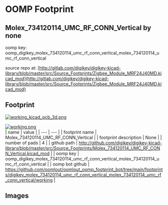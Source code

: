 # OOMP Footprint  
## Molex_734120114_UMC_RF_CONN_Vertical  by none  
  
oomp key: oomp_digikey_molex_734120114_umc_rf_conn_vertical_molex_734120114_umc_rf_conn_vertical  
  
source repo at: [http://gitlab.com/digikey/digikey-kicad-library/blob/master/src/Source_Footprints/Zigbee_Module_MRF24J40MD.kicad_mod](http://gitlab.com/digikey/digikey-kicad-library/blob/master/src/Source_Footprints/Zigbee_Module_MRF24J40MD.kicad_mod)  
## Footprint  
  
[![working_kicad_pcb_3d.png](working_kicad_pcb_3d_600.png)](working_kicad_pcb_3d.png)  
  
[![working.png](working_600.png)](working.png)  
| name | value | 
| --- | --- | 
| footprint name | Molex_734120114_UMC_RF_CONN_Vertical | 
| footprint description | None | 
| number of pads | 4 | 
| github path | http://github.com/digikey/digikey-kicad-library/blob/master/src/Source_Footprints/Molex_734120114_UMC_RF_CONN_Vertical.kicad_mod | 
| oomp key | oomp_digikey_molex_734120114_umc_rf_conn_vertical_molex_734120114_umc_rf_conn_vertical | 
| oomp bot github | https://github.com/oomlout/oomlout_oomp_footprint_bot/tree/main/footprints/digikey_molex_734120114_umc_rf_conn_vertical_molex_734120114_umc_rf_conn_vertical/working | 
## Images  
